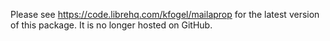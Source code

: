 Please see https://code.librehq.com/kfogel/mailaprop for the latest version of this package.
It is no longer hosted on GitHub. 
